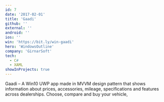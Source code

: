 ```yaml
---
id: 7
date: '2017-02-01'
title: 'Gaadi'
github: ''
external: ''
android: ''
ios: ''
win: 'https://bit.ly/win-gaadi'
hero: 'WindowsOutline'
company: 'GirnarSoft'
tech:
  - C#
  - XAML
showInProjects: true
---
```


Gaadi – A Win10 UWP app made in MVVM design pattern that shows information about prices, accessories, mileage, specifications and features across dealerships. Choose, compare and buy your vehicle,
